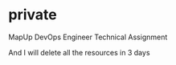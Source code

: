 # private
MapUp DevOps Engineer Technical Assignment

And I will delete all the resources in 3 days




